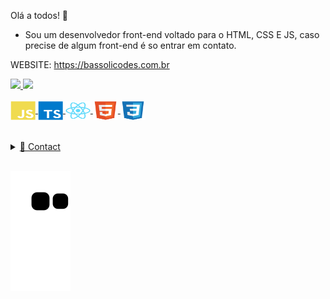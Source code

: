 Olá a todos! 👋

- Sou um desenvolvedor front-end voltado para o HTML, CSS E JS, caso precise de algum front-end é so entrar em contato.

WEBSITE: https://bassolicodes.com.br

<div>
  <a href="https://github.com/BassoliCodes">
  <img height="150em" src="https://github-readme-stats.vercel.app/api?username=BassoliCodes&show_icons=true&theme=dracula&include_all_commits=true&count_private=true"/>
  <img height="150em" src="https://github-readme-stats.vercel.app/api/top-langs/?username=BassoliCodes&layout=compact&langs_count=16&theme=dracula"/>
</div>
  
<div style="display: inline_block;"><br>
  <img align="center" alt="BassoliCodes-Js" height="30" width="40" src="https://raw.githubusercontent.com/devicons/devicon/master/icons/javascript/javascript-plain.svg">
  <img align="center" alt="BassoliCodes-Ts" height="30" width="40" src="https://raw.githubusercontent.com/devicons/devicon/master/icons/typescript/typescript-plain.svg">
  <img align="center" alt="BassoliCodes-React" height="30" width="40" src="https://raw.githubusercontent.com/devicons/devicon/master/icons/react/react-original.svg">
  <img align="center" alt="BassoliCodes-HTML" height="30" width="40" src="https://raw.githubusercontent.com/devicons/devicon/master/icons/html5/html5-original.svg">
  <img align="center" alt="BassoliCodes-CSS" height="30" width="40" src="https://raw.githubusercontent.com/devicons/devicon/master/icons/css3/css3-original.svg">
</div>

<br/>
<br/>

<details>
  <summary>💬 Contact</summary>
   </br> <img align="left" alt="Discord" target="_blank" width="20px" src="https://raw.githubusercontent.com/anuraghazra/anuraghazra/master/assets/discord-round.svg"/>
  <string>Lucca Bassoli#3199</string>
</details> 
<br/>

![Snake animation](https://github.com/rafaballerini/rafaballerini/blob/output/github-contribution-grid-snake.svg)
